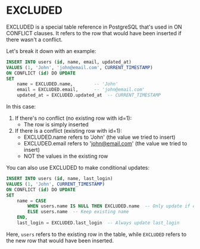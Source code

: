 # EXCLUDED

EXCLUDED is a special table reference in PostgreSQL that's used in ON CONFLICT clauses. It refers to the row that would have been inserted if there wasn't a conflict.

Let's break it down with an example:

```sql
INSERT INTO users (id, name, email, updated_at)
VALUES (1, 'John', 'john@email.com', CURRENT_TIMESTAMP)
ON CONFLICT (id) DO UPDATE
SET
    name = EXCLUDED.name,        -- 'John'
    email = EXCLUDED.email,      -- 'john@email.com'
    updated_at = EXCLUDED.updated_at  -- CURRENT_TIMESTAMP
```

In this case:

1. If there's no conflict (no existing row with id=1):
   - The row is simply inserted
2. If there is a conflict (existing row with id=1):
   - EXCLUDED.name refers to 'John' (the value we tried to insert)
   - EXCLUDED.email refers to 'john@email.com' (the value we tried to insert)
   - NOT the values in the existing row

You can also use EXCLUDED to make conditional updates:

```sql
INSERT INTO users (id, name, last_login)
VALUES (1, 'John', CURRENT_TIMESTAMP)
ON CONFLICT (id) DO UPDATE
SET
    name = CASE
        WHEN users.name IS NULL THEN EXCLUDED.name  -- Only update if current name is NULL
        ELSE users.name  -- Keep existing name
    END,
    last_login = EXCLUDED.last_login  -- Always update last_login
```

Here, `users` refers to the existing row in the table, while `EXCLUDED` refers to the new row that would have been inserted.
